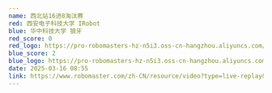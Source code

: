 ```yaml
---
name: 西北站16进8淘汰赛
red: 西安电子科技大学 IRobot
blue: 华中科技大学 狼牙
red_score: 0
red_logo: https://pro-robomasters-hz-n5i3.oss-cn-hangzhou.aliyuncs.com/teams/1525676832533-logo_red_800x800.png
blue_score: 2
blue_logo: https://pro-robomasters-hz-n5i3.oss-cn-hangzhou.aliyuncs.com/teams/1525675209294-logo_blue_800x800.png
date: 2025-03-16 08:55
link: https://www.robomaster.com/zh-CN/resource/video?type=live-replay&videoUrl=https://vod.robomaster.com/f0722819021771f081766733a68f0102/50cc11a92b414c36b282296843bf262c-9d34bb70a2a5ce18790644d46b68a949-ld.mp4&zoneType=548
---
```


